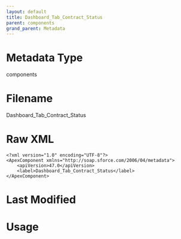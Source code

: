 ```yaml
---
layout: default
title: Dashboard_Tab_Contract_Status
parent: components
grand_parent: Metadata
---
```

# Metadata Type
components


# Filename 
Dashboard_Tab_Contract_Status


# Raw XML
```
<?xml version="1.0" encoding="UTF-8"?>
<ApexComponent xmlns="http://soap.sforce.com/2006/04/metadata">
    <apiVersion>47.0</apiVersion>
    <label>Dashboard_Tab_Contract_Status</label>
</ApexComponent>
```


# Last Modified


# Usage
